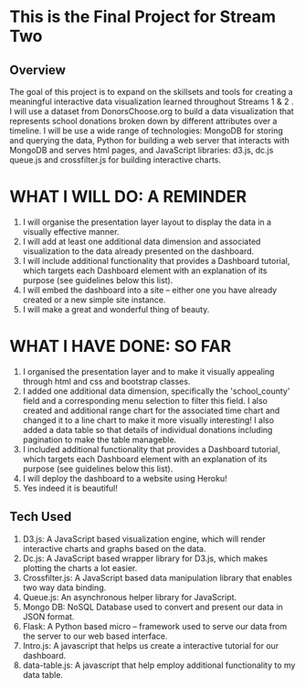 # This is the Final Project for Stream Two

## Overview

The goal of this project is to expand on the skillsets and tools for creating a meaningful interactive data visualization learned throughout Streams 1 & 2 . I will use a dataset from DonorsChoose.org to build a data visualization that represents school donations broken down by different attributes over a timeline. I will be use a wide range of technologies: MongoDB for storing and querying the data, Python for building a web server that interacts with MongoDB and serves html pages, and JavaScript libraries: d3.js, dc.js queue.js and crossfilter.js for building interactive charts.

# WHAT I WILL DO: A REMINDER

1.  I will organise the presentation layer layout to display the data in a visually effective manner.
2.  I will add at least one additional data dimension and associated visualization to the data already presented on the dashboard.
3.  I will include additional functionality that provides a Dashboard tutorial, which targets each Dashboard element with an explanation of its purpose (see guidelines below this list).
4.  I will embed the dashboard into a site – either one you have already created or a new simple site instance.
5.  I will make a great and wonderful thing of beauty.

# WHAT I HAVE DONE: SO FAR

1.  I organised the presentation layer and to make it visually appealing through html and css and bootstrap classes.
2.  I added one additional data dimension, specifically the 'school_county' field and a corresponding menu selection to filter this field. I also created and additional range chart for the associated time chart and changed it to a line chart to make it more visually interesting!  I also added a data table so that details of individual donations including pagination to make the table manageble.
3.  I included additional functionality that provides a Dashboard tutorial, which targets each Dashboard element with an explanation of its purpose (see guidelines below this list).
4.  I will deploy the dashboard to a website using Heroku!
5.  Yes indeed it is beautiful!

## Tech Used

1.  D3.js: A JavaScript based visualization engine, which will render interactive charts and graphs based on the data.
2.  Dc.js: A JavaScript based wrapper library for D3.js, which makes plotting the charts a lot easier.
3.  Crossfilter.js: A JavaScript based data manipulation library that enables two way data binding.
4.  Queue.js: An asynchronous helper library for JavaScript.
5.  Mongo DB: NoSQL Database used to convert and present our data in JSON format.
6.  Flask: A Python based  micro – framework  used to serve our data from the server to our web based interface.
7.  Intro.js: A javascript that helps us create a interactive tutorial for our dashboard.
8.  data-table.js: A javascript that help employ additional functionality to my data table.
